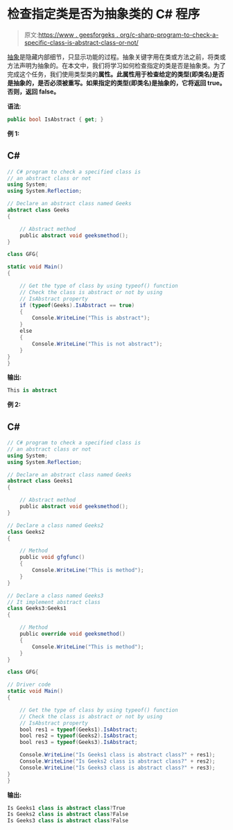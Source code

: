 # 检查指定类是否为抽象类的 C# 程序

> 原文:[https://www . geesforgeks . org/c-sharp-program-to-check-a-specific-class-is-abstract-class-or-not/](https://www.geeksforgeeks.org/c-sharp-program-to-check-a-specified-class-is-an-abstract-class-or-not/)

[抽象](https://www.geeksforgeeks.org/c-sharp-abstraction/)是隐藏内部细节，只显示功能的过程。抽象关键字用在类或方法之前，将类或方法声明为抽象的。在本文中，我们将学习如何检查指定的类是否是抽象类。为了完成这个任务，我们使用类型类的**属性。此属性用于检查给定的类型(即类名)是否是抽象的，是否必须被重写。如果指定的类型(即类名)是抽象的，它将返回 true。否则，返回 false。**

**语法**:

```cs
public bool IsAbstract { get; }
```

**例 1:**

## C#

```cs
// C# program to check a specified class is
// an abstract class or not
using System;
using System.Reflection;

// Declare an abstract class named Geeks
abstract class Geeks 
{

    // Abstract method
    public abstract void geeksmethod();
}

class GFG{

static void Main()
{

    // Get the type of class by using typeof() function
    // Check the class is abstract or not by using
    // IsAbstract property
    if (typeof(Geeks).IsAbstract == true) 
    {
        Console.WriteLine("This is abstract");
    }
    else 
    {
        Console.WriteLine("This is not abstract");
    }
}
}
```

**输出:**

```cs
This is abstract
```

**例 2:**

## C#

```cs
// C# program to check a specified class is
// an abstract class or not
using System;
using System.Reflection;

// Declare an abstract class named Geeks
abstract class Geeks1 
{

    // Abstract method
    public abstract void geeksmethod();
}

// Declare a class named Geeks2
class Geeks2
{

    // Method 
    public void gfgfunc()
    {
        Console.WriteLine("This is method");
    }
}

// Declare a class named Geeks3
// It implement abstract class
class Geeks3:Geeks1 
{ 

    // Method 
    public override void geeksmethod()
    {
        Console.WriteLine("This is method");
    }
}

class GFG{

// Driver code
static void Main()
{

    // Get the type of class by using typeof() function
    // Check the class is abstract or not by using
    // IsAbstract property
    bool res1 = typeof(Geeks1).IsAbstract;
    bool res2 = typeof(Geeks2).IsAbstract;
    bool res3 = typeof(Geeks3).IsAbstract;

    Console.WriteLine("Is Geeks1 class is abstract class?" + res1);
    Console.WriteLine("Is Geeks2 class is abstract class?" + res2);
    Console.WriteLine("Is Geeks3 class is abstract class?" + res3);
}
}
```

**输出:**

```cs
Is Geeks1 class is abstract class?True
Is Geeks2 class is abstract class?False
Is Geeks3 class is abstract class?False
```
